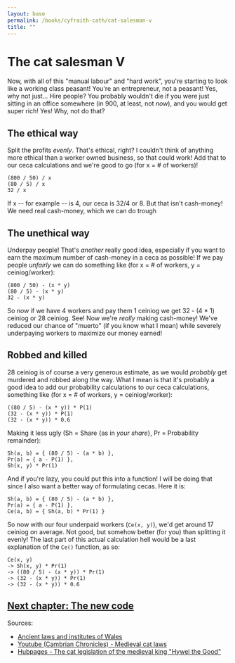 ```yaml
---
layout: base
permalink: /books/cyfraith-cath/cat-salesman-v
title: ""
---
```


# The cat salesman V
Now, with all of this "manual labour" and "hard work", you're starting to
look like a working class peasant! You're an entrepreneur, not a peasant! Yes,
why not just... Hire people? You probably wouldn't die if you were just sitting
in an office somewhere (in 900, at least, not *now*), and you would get super
rich! Yes! Why, not do that?

## The ethical way
Split the profits *evenly*. That's ethical, right? I couldn't think of anything
more ethical than a worker owned business, so that could work! Add that to our
ceca calculations and we're good to go (for x = # of workers)!

```
(800 / 50) / x
(80 / 5) / x
32 / x
```

If x -- for example -- is 4, our ceca is 32/4 or 8. But that isn't cash-money!
We need real cash-money, which we can do trough

## The unethical way
Underpay people! That's *another* really good idea, especially if you want to
earn the maximum number of cash-money in a ceca as possible! If we pay people
*unfairly* we can do something like (for x = # of workers, y = ceiniog/worker):

```
(800 / 50) - (x * y)
(80 / 5) - (x * y)
32 - (x * y)
```

So *now* if we have 4 workers and pay them 1 ceiniog we get 32 - (4 * 1) ceiniog
or 28 ceiniog. See! Now we're *really* making cash-money! We've reduced our chance
of "muerto" (if you know what I mean) while severely underpaying workers to maximize
our money earned!

## Robbed and killed
28 ceiniog is of course a very generous estimate, as we would *probably* get murdered
and robbed along the way. What I mean is that it's probably a good idea to add our
probability calculations to our ceca calculations, something like (for x = # of workers,
y = ceiniog/worker):

```
((80 / 5) - (x * y)) * P(1)
(32 - (x * y)) * P(1)
(32 - (x * y)) * 0.6
```

Making it less ugly (Sh = Share {as in *your share*}, Pr = Probability remainder):

```
Sh(a, b) = { (80 / 5) - (a * b) },
Pr(a) = { a - P(1) },
Sh(x, y) * Pr(1)
```

And if you're lazy, you could put this into a function! I will be doing that since
I also want a better way of formulating cecas. Here it is:

```
Sh(a, b) = { (80 / 5) - (a * b) },
Pr(a) = { a - P(1) },
Ce(a, b) = { Sh(a, b) * Pr(1) }
```

So now with our four underpaid workers (``Ce(x, y)``), we'd get around 17 ceiniog on average.
Not good, but somehow better (for you) than splitting it evenly! The last part of this
actual calculation hell would be a last explanation of the ``Ce()`` function, as so:

```
Ce(x, y)
-> Sh(x, y) * Pr(1)
-> ((80 / 5) - (x * y)) * Pr(1)
-> (32 - (x * y)) * Pr(1)
-> (32 - (x * y)) * 0.6
```

## [Next chapter: The new code](/books/cyfraith-cath/new-code)

Sources:
- [Ancient laws and
institutes of Wales](https://archive.org/details/bub_gb_4_qi_6p1ZucC/page/27/mode/2up)
- [Youtube (Cambrian Chronicles) -
Medieval cat laws](https://www.youtube.com/watch?v=jD3b1s-s9bk&themeRefresh=1)
- [Hubpages - The cat legislation of the medieval king
"Hywel the Good"](https://discover.hubpages.com/animals/the-cat-legislation-of-the-medieval-king-hywel-the-good)
